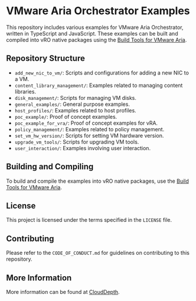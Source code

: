# VMware Aria Orchestrator Examples

This repository includes various examples for VMware Aria Orchestrator, written in TypeScript and JavaScript. These examples can be built and compiled into vRO native packages using the [Build Tools for VMware Aria](https://github.com/vmware/build-tools-for-vmware-aria).

## Repository Structure

- `add_new_nic_to_vm/`: Scripts and configurations for adding a new NIC to a VM.
- `content_library_management/`: Examples related to managing content libraries.
- `disk_management/`: Scripts for managing VM disks.
- `general_examples/`: General purpose examples.
- `host_profiles/`: Examples related to host profiles.
- `poc_example/`: Proof of concept examples.
- `poc_example_for_vra/`: Proof of concept examples for vRA.
- `policy_management/`: Examples related to policy management.
- `set_vm_hw_version/`: Scripts for setting VM hardware version.
- `upgrade_vm_tools/`: Scripts for upgrading VM tools.
- `user_interaction/`: Examples involving user interaction.

## Building and Compiling

To build and compile the examples into vRO native packages, use the [Build Tools for VMware Aria](https://github.com/vmware/build-tools-for-vmware-aria).

## License

This project is licensed under the terms specified in the `LICENSE` file.

## Contributing

Please refer to the `CODE_OF_CONDUCT.md` for guidelines on contributing to this repository.

## More Information

More information can be found at [CloudDepth](https://www.clouddepth.com).
